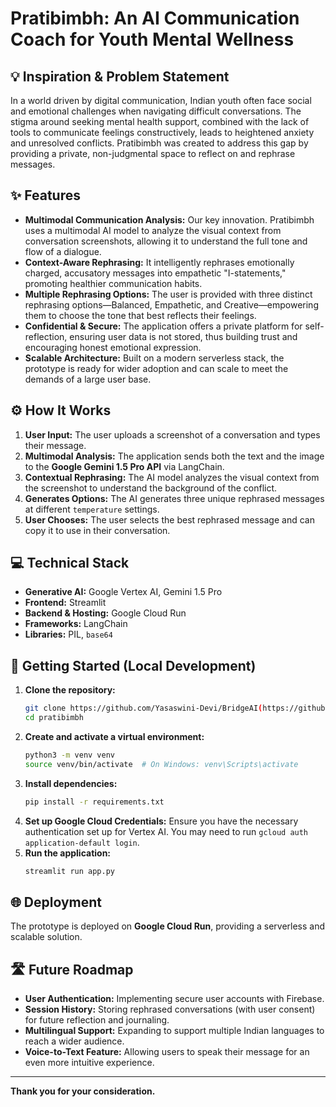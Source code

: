 # Pratibimbh: An AI Communication Coach for Youth Mental Wellness

## 💡 **Inspiration & Problem Statement**

In a world driven by digital communication, Indian youth often face social and emotional challenges when navigating difficult conversations. The stigma around seeking mental health support, combined with the lack of tools to communicate feelings constructively, leads to heightened anxiety and unresolved conflicts. Pratibimbh was created to address this gap by providing a private, non-judgmental space to reflect on and rephrase messages.

## ✨ **Features**

* **Multimodal Communication Analysis:** Our key innovation. Pratibimbh uses a multimodal AI model to analyze the visual context from conversation screenshots, allowing it to understand the full tone and flow of a dialogue.
* **Context-Aware Rephrasing:** It intelligently rephrases emotionally charged, accusatory messages into empathetic "I-statements," promoting healthier communication habits.
* **Multiple Rephrasing Options:** The user is provided with three distinct rephrasing options—Balanced, Empathetic, and Creative—empowering them to choose the tone that best reflects their feelings.
* **Confidential & Secure:** The application offers a private platform for self-reflection, ensuring user data is not stored, thus building trust and encouraging honest emotional expression.
* **Scalable Architecture:** Built on a modern serverless stack, the prototype is ready for wider adoption and can scale to meet the demands of a large user base.

## ⚙️ **How It Works**

1.  **User Input:** The user uploads a screenshot of a conversation and types their message.
2.  **Multimodal Analysis:** The application sends both the text and the image to the **Google Gemini 1.5 Pro API** via LangChain.
3.  **Contextual Rephrasing:** The AI model analyzes the visual context from the screenshot to understand the background of the conflict.
4.  **Generates Options:** The AI generates three unique rephrased messages at different `temperature` settings.
5.  **User Chooses:** The user selects the best rephrased message and can copy it to use in their conversation.

## 💻 **Technical Stack**

* **Generative AI:** Google Vertex AI, Gemini 1.5 Pro
* **Frontend:** Streamlit
* **Backend & Hosting:** Google Cloud Run
* **Frameworks:** LangChain
* **Libraries:** PIL, `base64`

## 🚀 **Getting Started (Local Development)**

1.  **Clone the repository:**
    ```bash
    git clone https://github.com/Yasaswini-Devi/BridgeAI(https://github.com/Yasaswini-Devi/BridgeAI)
    cd pratibimbh
    ```
2.  **Create and activate a virtual environment:**
    ```bash
    python3 -m venv venv
    source venv/bin/activate  # On Windows: venv\Scripts\activate
    ```
3.  **Install dependencies:**
    ```bash
    pip install -r requirements.txt
    ```
4.  **Set up Google Cloud Credentials:** Ensure you have the necessary authentication set up for Vertex AI. You may need to run `gcloud auth application-default login`.
5.  **Run the application:**
    ```bash
    streamlit run app.py
    ```

## 🌐 **Deployment**

The prototype is deployed on **Google Cloud Run**, providing a serverless and scalable solution.

## 🛣️ **Future Roadmap**

* **User Authentication:** Implementing secure user accounts with Firebase.
* **Session History:** Storing rephrased conversations (with user consent) for future reflection and journaling.
* **Multilingual Support:** Expanding to support multiple Indian languages to reach a wider audience.
* **Voice-to-Text Feature:** Allowing users to speak their message for an even more intuitive experience.

---
**Thank you for your consideration.**